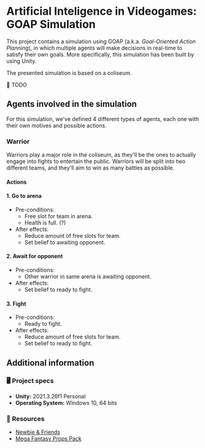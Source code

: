 # Artificial Inteligence in Videogames: GOAP Simulation

This project contains a simulation using GOAP (a.k.a. _Goal-Oriented Action Planning_), in which multiple agents will make decisions in real-time to satisfy their own goals. More specifically, this simulation has been built by using Unity.

The presented simulation is based on a coliseum.

:memo: TODO

## Agents involved in the simulation

For this simulation, we've defined 4 different types of agents, each one with their own motives and possible actions.

### Warrior

Warriors play a major role in the coliseum, as they'll be the ones to actually engage into fights to entertain the public. Warriors will be split into two different teams, and they'll aim to win as many battles as possible.

#### Actions

#### 1. Go to arena

- Pre-conditions:
    - Free slot for team in arena.
    - Health is full. (?)
- After effects:
    - Reduce amount of free slots for team.
    - Set belief to awaiting opponent.

#### 2. Await for opponent

- Pre-conditions:
    - Other warrior in same arena is awaiting opponent.
- After effects:
    - Set belief to ready to fight.

#### 3. Fight

- Pre-conditions:
    - Ready to fight.
- After effects:
    - Reduce amount of free slots for team.
    - Set belief to ready to fight.



## Additional information

### 🖥️ Project specs

- **Unity:** 2021.3.26f1 Personal
- **Operating System:** Windows 10, 64 bits

### 🎨 Resources

- [Newbie & Friends](https://assetstore.unity.com/packages/3d/characters/newbie-friends-208112)
- [Mega Fantasy Props Pack](https://assetstore.unity.com/packages/3d/environments/fantasy/mega-fantasy-props-pack-87811)
